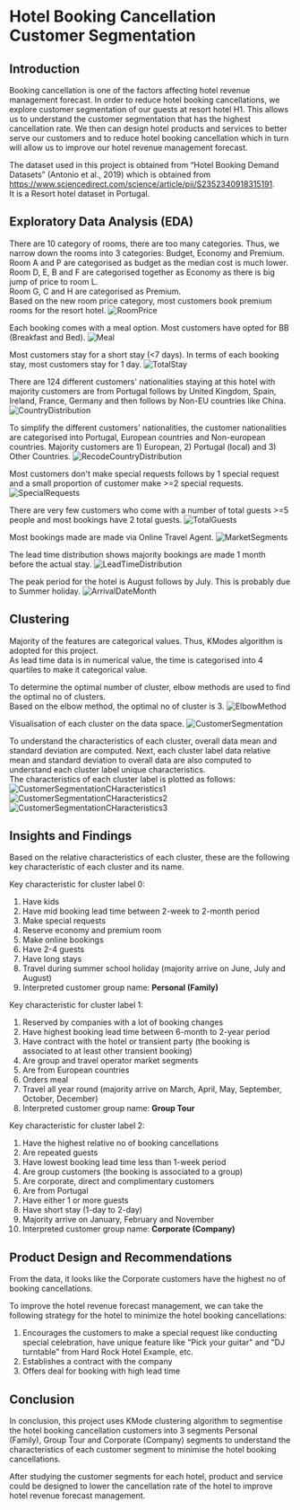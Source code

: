 # Hotel Booking Cancellation Customer Segmentation
## Introduction

Booking cancellation is one of the factors affecting hotel revenue management forecast. In order to reduce hotel booking cancellations, we explore customer segmentation of our guests at resort hotel H1. This allows us to understand the customer segmentation that has the highest cancellation rate. We then can design hotel products and services to better serve our customers and to reduce hotel booking cancellation which in turn will allow us to improve our hotel revenue management forecast.

The dataset used in this project is obtained from “Hotel Booking Demand Datasets” (Antonio et al., 2019) which is obtained from https://www.sciencedirect.com/science/article/pii/S2352340918315191. 
<br> It is a Resort hotel dataset in Portugal.

## Exploratory Data Analysis (EDA)
There are 10 category of rooms, there are too many categories. Thus, we narrow down the rooms into 3 categories: Budget, Economy and Premium.
<br> Room A and P are categorised as budget as the median cost is much lower.
<br> Room D, E, B and F are categorised together as Economy as there is big jump of price to room L.
<br> Room G, C and H are categorised as Premium.
<br> Based on the new room price category, most customers book premium rooms for the resort hotel.
![RoomPrice](https://github.com/filbert11/Hotel-Booking-Cancellation-Customer-Segmentation/blob/main/plot/RoomPrice.jpeg)

Each booking comes with a meal option. Most customers have opted for BB (Breakfast and Bed).
![Meal](https://github.com/filbert11/Hotel-Booking-Cancellation-Customer-Segmentation/blob/main/plot/Meal.jpeg)

Most customers stay for a short stay (<7 days). In terms of each booking stay, most customers stay for 1 day.
![TotalStay](https://github.com/filbert11/Hotel-Booking-Cancellation-Customer-Segmentation/blob/main/plot/TotalStay.jpeg)

There are 124 different customers' nationalities staying at this hotel with majority customers are from Portugal follows by United Kingdom, Spain, Ireland, France, Germany and then follows by Non-EU countries like China.
![CountryDistribution](https://github.com/filbert11/Hotel-Booking-Cancellation-Customer-Segmentation/blob/main/plot/CountryDistribution.jpeg)

To simplify the different customers' nationalities, the customer nationalities are categorised into Portugal, European countries and Non-european countries.
Majority customers are 1) European, 2) Portugal (local) and 3) Other Countries.
![RecodeCountryDistribution](https://github.com/filbert11/Hotel-Booking-Cancellation-Customer-Segmentation/blob/main/plot/RecodeCountryDistribution.jpeg)

Most customers don't make special requests follows by 1 special request and a small proportion of customer make >=2 special requests.
![SpecialRequests](https://github.com/filbert11/Hotel-Booking-Cancellation-Customer-Segmentation/blob/main/plot/SpecialRequests.jpeg)

There are very few customers who come with a number of total guests >=5 people and most bookings have 2 total guests.
![TotalGuests](https://github.com/filbert11/Hotel-Booking-Cancellation-Customer-Segmentation/blob/main/plot/TotalGuests.jpeg)

Most bookings made are made via Online Travel Agent.
![MarketSegments](https://github.com/filbert11/Hotel-Booking-Cancellation-Customer-Segmentation/blob/main/plot/MarketSegments.jpeg)

The lead time distribution shows majority bookings are made 1 month before the actual stay.
![LeadTimeDistribution](https://github.com/filbert11/Hotel-Booking-Cancellation-Customer-Segmentation/blob/main/plot/LeadTimeDistributions.jpeg)

The peak period for the hotel is August follows by July. This is probably due to Summer holiday.
![ArrivalDateMonth](https://github.com/filbert11/Hotel-Booking-Cancellation-Customer-Segmentation/blob/main/plot/ArrivalDateMonth.jpeg)

## Clustering
Majority of the features are categorical values. Thus, KModes algorithm is adopted for this project. 
<br> As lead time data is in numerical value, the time is categorised into 4 quartiles to make it categorical value.

To determine the optimal number of cluster, elbow methods are used to find the optimal no of clusters.
<br> Based on the elbow method, the optimal no of cluster is 3.
![ElbowMethod](https://github.com/filbert11/Hotel-Booking-Cancellation-Customer-Segmentation/blob/main/plot/ElbowMethod.jpeg)

Visualisation of each cluster on the data space.
![CustomerSegmentation](https://github.com/filbert11/Hotel-Booking-Cancellation-Customer-Segmentation/blob/main/plot/CustomerSegmentation.jpeg)

To understand the characteristics of each cluster, overall data mean and standard deviation are computed. Next, each cluster label data relative mean and standard deviation to overall data are also computed to understand each cluster label unique characteristics.
<br> The characteristics of each cluster label is plotted as follows:
![CustomerSegmentationCHaracteristics1](https://github.com/filbert11/Hotel-Booking-Cancellation-Customer-Segmentation/blob/main/plot/CustomerSegmentationCharacteristics1.jpeg)
![CustomerSegmentationCHaracteristics2](https://github.com/filbert11/Hotel-Booking-Cancellation-Customer-Segmentation/blob/main/plot/CustomerSegmentationCharacteristics2.jpeg)
![CustomerSegmentationCHaracteristics3](https://github.com/filbert11/Hotel-Booking-Cancellation-Customer-Segmentation/blob/main/plot/CustomerSegmentationCharacteristics3.jpeg)

## Insights and Findings
Based on the relative characteristics of each cluster, these are the following key characteristic of each cluster and its name.

Key characteristic for cluster label 0:
1. Have kids
2. Have mid booking lead time between 2-week to 2-month period
3. Make special requests
4. Reserve economy and premium room
5. Make online bookings
6. Have 2-4 guests
7. Have long stays
8. Travel during summer school holiday (majority arrive on June, July and August)
9. Interpreted customer group name: **Personal (Family)**

Key characteristic for cluster label 1:
1. Reserved by companies with a lot of booking changes
2. Have highest booking lead time between 6-month to 2-year period
3. Have contract with the hotel or transient party (the booking is associated to at least other transient booking)
4. Are group and travel operator market segments
5. Are from European countries
6. Orders meal
7. Travel all year round (majority arrive on March, April, May, September, October, December)
8. Interpreted customer group name: **Group Tour**

Key characteristic for cluster label 2:
1. Have the highest relative no of booking cancellations
2. Are repeated guests
3. Have lowest booking lead time less than 1-week period
4. Are group customers (the booking is associated to a group)
5. Are corporate, direct and complimentary customers
6. Are from Portugal
7. Have either 1 or more guests
8. Have short stay (1-day to 2-day)
9. Majority arrive on January, February and November
10. Interpreted customer group name: **Corporate (Company)**

## Product Design and Recommendations
From the data, it looks like the Corporate customers have the highest no of booking cancellations.

To improve the hotel revenue forecast management, we can take the following strategy for the hotel to minimize the hotel booking cancellations:
1. Encourages the customers to make a special request like conducting special celebration, have unique feature like "Pick your guitar" and "DJ turntable" from Hard Rock Hotel Example, etc.
2. Establishes a contract with the company
3. Offers deal for booking with high lead time

## Conclusion
In conclusion, this project uses KMode clustering algorithm to segmentise the hotel booking cancellation customers into 3 segments Personal (Family), Group Tour and Corporate (Company) segments to understand the characteristics of each customer segment to minimise the hotel booking cancellations.

After studying the customer segments for each hotel, product and service could be designed to lower the cancellation rate of the hotel to improve hotel revenue forecast management.
